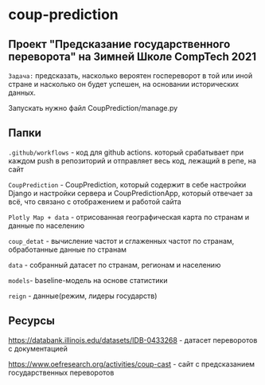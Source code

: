 # coup-prediction
Проект "Предсказание государственного переворота" на Зимней Школе CompTech 2021
-----------------------------------------------------------------------------------------------------------------------------------------------------------------------------------
`Задача:` предсказать, насколько вероятен госпереворот в той или иной стране и насколько он будет успешен, на основании исторических данных.

Запускать нужно файл CoupPrediction/manage.py

## Папки

`.github/workflows` - код для github actions. который срабатывает при каждом push в репозиторий и отправляет весь код, лежащий в репе, на сайт

`CoupPrediction` - CoupPrediction, который содержит в себе настройки Django и настройки сервера и CoupPredictionApp, который отвечает за всё, что связано с отображением и работой сайта

`Plotly Map + data` - отрисованная географическая карта по странам и данные по населению

`coup_detat` - вычисление частот и сглаженных частот по странам, обработанные данные по странам 

`data` - собранный датасет по странам, регионам и населению

`models`- baseline-модель на основе статистики

`reign` - данные(режим, лидеры государств)


## Ресурсы

https://databank.illinois.edu/datasets/IDB-0433268 - датасет переворотов с документацией

https://www.oefresearch.org/activities/coup-cast - сайт с предсказанием государственных переворотов


